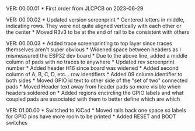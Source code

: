 VER: 00.00.01
    * First order from JLCPCB on 2023-06-29 

VER: 00.00.02
    * Updated version screenprint
    * Centered letters in middle, indicating rows. They were not quite aligned vertically with each other or the center
    * Moved R3v3 to be at the end of rail to be consistent with others

VER: 00.00.03
    * Added trace screenprinting to top layer since traces themselves aren't super obvious
    * Widened space between headers as I mismeasured the ESP32 dev board
    * Due to the above line, added a middle column of pads with no traces to anywhere
    * Updated rev screenprint number
    * Added header H16 since board was widened
    * Added second column of A, B, C, D, etc... row identifiers
    * Added 09 column identifier to both sides
    * Moved GPIO id text to other side of the "set of two" connected pads
    * Moved Header text away from header pads so more visible when headers soldered on
    * Added regions encircling the GPIO labels and what coupled pads are associated with them to better define which are which

VER: 01.00.00
    * Switched to KiCad
    * Moved rails back one space so labels for GPIO pins have more room to be printed
    * Added RESET and BOOT switches